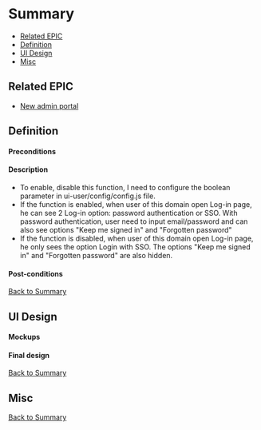 # Summary

* [Related EPIC](#related-epic)
* [Definition](#definition)
* [UI Design](#ui-design)
* [Misc](#misc)

## Related EPIC

* [New admin portal](./README.md)

## Definition

#### Preconditions

#### Description

- To enable, disable this function, I need to configure the boolean parameter in  ui-user/config/config.js file.
- If the function is enabled, when user of this domain open Log-in page, he can see 2 Log-in option: password authentication or SSO. With password authentication, user need to input email/password and can also see options "Keep me signed in" and "Forgotten password"
- If the function is disabled, when user of this domain open Log-in page, he only sees the option Login with SSO. The options "Keep me signed in" and "Forgotten password" are also hidden.

#### Post-conditions

[Back to Summary](#summary)

## UI Design

#### Mockups

#### Final design

[Back to Summary](#summary)
## Misc

[Back to Summary](#summary)




